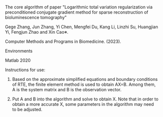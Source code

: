 The core algorithm of paper "Logarithmic total variation regularization via preconditioned conjugate gradient method for sparse reconstruction of bioluminescence tomography"

Gege Zhang, Jun Zhang, Yi Chen, Mengfei Du, Kang Li, Linzhi Su, Huangjian Yi, Fengjun Zhao and Xin Cao※.

Computer Methods and Programs in Biomedicine. (2023).

Environments

Matlab 2020

Instructions for use:

1. Based on the approximate simplified equations and boundary conditions of RTE, the finite element method is used to obtain AX=B. Among them, A is the system matrix and B is the observation vector.

2. Put A and B into the algorithm and solve to obtain X. Note that in order to obtain a more accurate X, some parameters in the algorithm may need to be adjusted.
